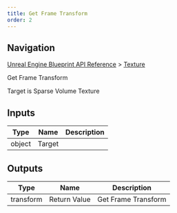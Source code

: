 ```yaml
---
title: Get Frame Transform
order: 2
---
```

## Navigation

[Unreal Engine Blueprint API Reference](https://dev.epicgames.com/documentation/en-us/unreal-engine/BlueprintAPI) > [Texture](https://dev.epicgames.com/documentation/en-us/unreal-engine/BlueprintAPI/Texture)

Get Frame Transform

Target is Sparse Volume Texture

## Inputs

| Type | Name | Description |
| --- | --- | --- |
| object | Target |  |

## Outputs

| Type | Name | Description |
| --- | --- | --- |
| transform | Return Value | Get Frame Transform |
